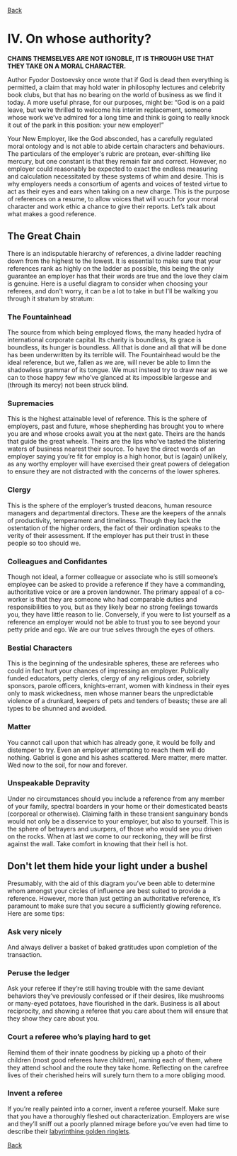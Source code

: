 [Back](/index.md) 

# IV. On whose authority?

**CHAINS THEMSELVES ARE NOT IGNOBLE, IT IS THROUGH USE THAT THEY TAKE ON A MORAL CHARACTER.**

Author Fyodor Dostoevsky once wrote that if God is dead then everything is permitted, a claim that may hold water in philosophy lectures and celebrity book clubs, but that has no bearing on the world of business as we find it today. A more useful phrase, for our purposes, might be: “God is on a paid leave, but we’re thrilled to welcome his interim replacement, someone whose work we’ve admired for a long time and think is going to really knock it out of the park in this position: your new employer!”

Your New Employer, like the God absconded, has a carefully regulated moral ontology and is not able to abide certain characters and behaviours. The particulars of the employer's rubric are protean, ever-shifting like mercury, but one constant is that they remain fair and correct. However, no employer could reasonably be expected to exact the endless measuring and calculation necessitated by these systems of whim and desire. This is why employers needs a consortium of agents and voices of tested virtue to act as their eyes and ears when taking on a new charge. This is the purpose of references on a resume, to allow voices that will vouch for your moral character and work ethic a chance to give their reports. Let’s talk about what makes a good reference.

## The Great Chain

There is an indisputable hierarchy of references, a divine ladder reaching down from the highest to the lowest. It is essential to make sure that your references rank as highly on the ladder as possible, this being the only guarantee an employer has that their words are true and the love they claim is genuine. Here is a useful diagram to consider when choosing your referees, and don't worry, it can be a lot to take in but I'll be walking you through it stratum by stratum:


### The Fountainhead

The source from which being employed flows, the many headed hydra of international corporate capital. Its charity is boundless, its grace is boundless, its hunger is boundless. All that is done and all that will be done has been underwritten by its terrible will. The Fountainhead would be the ideal reference, but we, fallen as we are, will never be able to limn the shadowless grammar of its tongue. We must instead try to draw near as we can to those happy few who’ve glanced at its impossible largesse and (through its mercy) not been struck blind.

### Supremacies

This is the highest attainable level of reference. This is the sphere of employers, past and future, whose shepherding has brought you to where you are and whose crooks await you at the next gate. Theirs are the hands that guide the great wheels. Theirs are the lips who’ve tasted the blistering waters of business nearest their source. To have the direct words of an employer saying you’re fit for employ is a high honor, but is (again) unlikely, as any worthy employer will have exercised their great powers of delegation to ensure they are not distracted with the concerns of the lower spheres.

### Clergy

This is the sphere of the employer’s trusted deacons, human resource managers and departmental directors. These are the keepers of the annals of productivity, temperament and timeliness. Though they lack the ostentation of the higher orders, the fact of their ordination speaks to the verity of their assessment. If the employer has put their trust in these people so too should we.

### Colleagues and Confidantes

Though not ideal, a former colleague or associate who is still someone’s employee can be asked to provide a reference if they have a commanding, authoritative voice or are a proven landowner. The primary appeal of a co-worker is that they are someone who had comparable duties and responsibilities to you, but as they likely bear no strong feelings towards you, they have little reason to lie. Conversely, if you were to list yourself as a reference an employer would not be able to trust you to see beyond your petty pride and ego. We are our true selves through the eyes of others.

### Bestial Characters

This is the beginning of the undesirable spheres, these are referees who could in fact hurt your chances of impressing an employer. Publically funded educators, petty clerks, clergy of any religious order, sobriety sponsors, parole officers, knights-errant, women with kindness in their eyes only to mask wickedness, men whose manner bears the unpredictable violence of a drunkard, keepers of pets and tenders of beasts; these are all types to be shunned and avoided.

### Matter

You cannot call upon that which has already gone, it would be folly and distemper to try. Even an employer attempting to reach them will do nothing. Gabriel is gone and his ashes scattered. Mere matter, mere matter. Wed now to the soil, for now and forever.

### Unspeakable Depravity

Under no circumstances should you include a reference from any member of your family, spectral boarders in your home or their domesticated beasts (corporeal or otherwise). Claiming faith in these transient sanguinary bonds would not only be a disservice to your employer, but also to yourself. This is the sphere of betrayers and usurpers, of those who would see you driven on the rocks. When at last we come to our reckoning, they will be first against the wall. Take comfort in knowing that their hell is hot.

## Don't let them hide your light under a bushel

Presumably, with the aid of this diagram you’ve been able to determine whom amongst your circles of influence are best suited to provide a reference. However, more than just getting an authoritative reference, it’s paramount to make sure that you secure a sufficiently glowing reference. Here are some tips:

### Ask very nicely

And always deliver a basket of baked gratitudes upon completion of the transaction.

### Peruse the ledger

Ask your referee if they’re still having trouble with the same deviant behaviors they’ve previously confessed or if their desires, like mushrooms or many-eyed potatoes, have flourished in the dark. Business is all about reciprocity, and showing a referee that you care about them will ensure that they show they care about you.

### Court a referee who’s playing hard to get

Remind them of their innate goodness by picking up a photo of their children (most good referees have children), naming each of them, where they attend school and the route they take home. Reflecting on the carefree lives of their cherished heirs will surely turn them to a more obliging mood.

### Invent a referee

If you’re really painted into a corner, invent a referee yourself. Make sure that you have a thoroughly fleshed out characterization. Employers are wise and they’ll sniff out a poorly planned mirage before you’ve even had time to describe their [labyrinthine golden ringlets](V.md).

[Back](/index.md) 